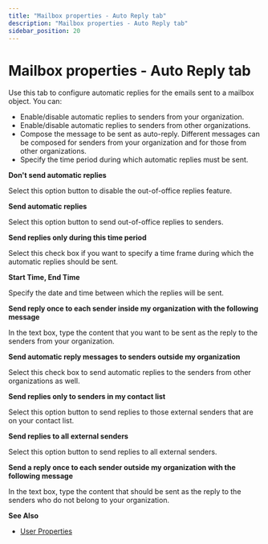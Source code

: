 ```yaml
---
title: "Mailbox properties - Auto Reply tab"
description: "Mailbox properties - Auto Reply tab"
sidebar_position: 20
---
```


# Mailbox properties - Auto Reply tab

Use this tab to configure automatic replies for the emails sent to a mailbox object. You can:

- Enable/disable automatic replies to senders from your organization.
- Enable/disable automatic replies to senders from other organizations.
- Compose the message to be sent as auto-reply. Different messages can be composed for senders from
  your organization and for those from other organizations.
- Specify the time period during which automatic replies must be sent.

**Don't send automatic replies**

Select this option button to disable the out-of-office replies feature.

**Send automatic replies**

Select this option button to send out-of-office replies to senders.

**Send replies only during this time period**

Select this check box if you want to specify a time frame during which the automatic replies should
be sent.

**Start Time, End Time**

Specify the date and time between which the replies will be sent.

**Send reply once to each sender inside my organization with the following message**

In the text box, type the content that you want to be sent as the reply to the senders from your
organization.

**Send automatic reply messages to senders outside my organization**

Select this check box to send automatic replies to the senders from other organizations as well.

**Send replies only to senders in my contact list**

Select this option button to send replies to those external senders that are on your contact list.

**Send replies to all external senders**

Select this option button to send replies to all external senders.

**Send a reply once to each sender outside my organization with the following message**

In the text box, type the content that should be sent as the reply to the senders who do not belong
to your organization.

**See Also**

- [User Properties](/docs/directorymanager/11.0/portal/user/properties/overview.md)
